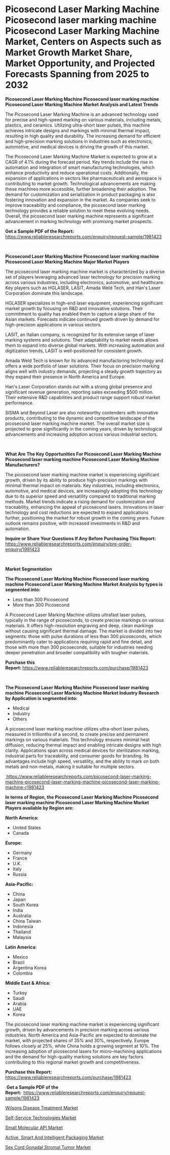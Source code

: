 <p><h1>Picosecond Laser Marking Machine
Picosecond laser marking machine
Picosecond Laser Marking Machine Market, Centers on Aspects such as Market Growth Market Share, Market Opportunity, and Projected Forecasts Spanning from 2025 to 2032</h1></p><p><strong>Picosecond Laser Marking Machine
Picosecond laser marking machine
Picosecond Laser Marking Machine Market Analysis and Latest Trends</strong></p>
<p><p>The Picosecond Laser Marking Machine is an advanced technology used for precise and high-speed marking on various materials, including metals, plastics, and ceramics. Utilizing ultra-short laser pulses, this machine achieves intricate designs and markings with minimal thermal impact, resulting in high quality and durability. The increasing demand for efficient and high-precision marking solutions in industries such as electronics, automotive, and medical devices is driving the growth of this market.</p><p>The Picosecond Laser Marking Machine Market is expected to grow at a CAGR of 4.1% during the forecast period. Key trends include the rise in automation and integration of smart manufacturing technologies, which enhance productivity and reduce operational costs. Additionally, the expansion of applications in sectors like pharmaceuticals and aerospace is contributing to market growth. Technological advancements are making these machines more accessible, further broadening their adoption. The demand for customization and serialization in product packaging is also fostering innovation and expansion in the market. As companies seek to improve traceability and compliance, the picosecond laser marking technology provides a reliable solution to meet these evolving needs. Overall, the picosecond laser marking machine represents a significant advancement in marking technology with promising market prospects.</p></p>
<p><strong>Get a Sample PDF of the Report:&nbsp;</strong> <a href="https://www.reliableresearchreports.com/enquiry/request-sample/1981423?utm_campaign=9&utm_medium=2&utm_source=Github&utm_content=ia&utm_term=15012025&utm_id=picosecond-laser-marking-machine-picosecond-laser-marking-machine-picosecond-laser-marking-machine">https://www.reliableresearchreports.com/enquiry/request-sample/1981423</a></p>
<p>&nbsp;</p>
<p><strong>Picosecond Laser Marking Machine
Picosecond laser marking machine
Picosecond Laser Marking Machine Major Market Players</strong></p>
<p><p>The picosecond laser marking machine market is characterized by a diverse set of players leveraging advanced laser technology for precision marking across various industries, including electronics, automotive, and healthcare. Key players such as HGLASER, LASIT, Amada Weld Tech, and Han's Laser Corporation dominate this landscape.</p><p>HGLASER specializes in high-end laser equipment, experiencing significant market growth by focusing on R&D and innovative solutions. Their commitment to quality has enabled them to capture a large share of the Asian markets. Forecasts indicate continued growth driven by demand for high-precision applications in various sectors.</p><p>LASIT, an Italian company, is recognized for its extensive range of laser marking systems and solutions. Their adaptability to market needs allows them to expand into diverse global markets. With increasing automation and digitization trends, LASIT is well-positioned for consistent growth.</p><p>Amada Weld Tech is known for its advanced manufacturing technology and offers a wide portfolio of laser solutions. Their focus on precision marking aligns well with industry demands, projecting a steady growth trajectory as they expand their presence in North America and Europe.</p><p>Han's Laser Corporation stands out with a strong global presence and significant revenue generation, reporting sales exceeding $500 million. Their extensive R&D capabilities and product range support robust market performance.</p><p>SISMA and Beyond Laser are also noteworthy contenders with innovative products, contributing to the dynamic and competitive landscape of the picosecond laser marking machine market. The overall market size is projected to grow significantly in the coming years, driven by technological advancements and increasing adoption across various industrial sectors.</p></p>
<p>&nbsp;</p>
<p><strong>What Are The Key Opportunities For Picosecond Laser Marking Machine
Picosecond laser marking machine
Picosecond Laser Marking Machine Manufacturers?</strong></p>
<p><p>The picosecond laser marking machine market is experiencing significant growth, driven by its ability to produce high-precision markings with minimal thermal impact on materials. Key industries, including electronics, automotive, and medical devices, are increasingly adopting this technology due to its superior speed and versatility compared to traditional marking methods. Market trends indicate a rising demand for customization and traceability, enhancing the appeal of picosecond lasers. Innovations in laser technology and cost reductions are expected to expand applications further, positioning the market for robust growth in the coming years. Future outlook remains positive, with increased investments in R&D and automation.</p></p>
<p><strong>Inquire or Share Your Questions If Any Before Purchasing This Report:</strong> <a href="https://www.reliableresearchreports.com/enquiry/pre-order-enquiry/1981423?utm_campaign=9&utm_medium=2&utm_source=Github&utm_content=ia&utm_term=15012025&utm_id=picosecond-laser-marking-machine-picosecond-laser-marking-machine-picosecond-laser-marking-machine">https://www.reliableresearchreports.com/enquiry/pre-order-enquiry/1981423</a></p>
<p>&nbsp;</p>
<p><strong>Market Segmentation</strong></p>
<p><strong>The Picosecond Laser Marking Machine
Picosecond laser marking machine
Picosecond Laser Marking Machine Market Analysis by types is segmented into:</strong></p>
<p><ul><li>Less than 300 Picosecond</li><li>More than 300 Picosecond</li></ul></p>
<p><p>A Picosecond Laser Marking Machine utilizes ultrafast laser pulses, typically in the range of picoseconds, to create precise markings on various materials. It offers high-resolution engraving and deep, clean markings without causing significant thermal damage. The market is divided into two segments: those with pulse durations of less than 300 picoseconds, which predominantly cater to applications requiring rapid and fine detail, and those with more than 300 picoseconds, suitable for industries needing deeper penetration and broader compatibility with tougher materials.</p></p>
<p><strong>Purchase this Report:&nbsp;</strong><a href="https://www.reliableresearchreports.com/purchase/1981423?utm_campaign=9&utm_medium=2&utm_source=Github&utm_content=ia&utm_term=15012025&utm_id=picosecond-laser-marking-machine-picosecond-laser-marking-machine-picosecond-laser-marking-machine">https://www.reliableresearchreports.com/purchase/1981423</a></p>
<p>&nbsp;</p>
<p><strong>The Picosecond Laser Marking Machine
Picosecond laser marking machine
Picosecond Laser Marking Machine Market Industry Research by Application is segmented into:</strong></p>
<p><ul><li>Medical</li><li>Industry</li><li>Others</li></ul></p>
<p><p>A picosecond laser marking machine utilizes ultra-short laser pulses, measured in trillionths of a second, to create precise and permanent markings on various materials. This technology ensures minimal heat diffusion, reducing thermal impact and enabling intricate designs with high clarity. Applications span across medical devices for sterilization marking, industrial parts for traceability, and consumer goods for branding. Its advantages include high speed, versatility, and the ability to mark on both metals and non-metals, making it suitable for multiple sectors.</p></p>
<p><a href="https://www.reliableresearchreports.com/picosecond-laser-marking-machine-picosecond-laser-marking-machine-picosecond-laser-marking-machine-r1981423?utm_campaign=9&utm_medium=2&utm_source=Github&utm_content=ia&utm_term=15012025&utm_id=picosecond-laser-marking-machine-picosecond-laser-marking-machine-picosecond-laser-marking-machine">&nbsp;https://www.reliableresearchreports.com/picosecond-laser-marking-machine-picosecond-laser-marking-machine-picosecond-laser-marking-machine-r1981423</a></p>
<p><strong>In terms of Region, the Picosecond Laser Marking Machine
Picosecond laser marking machine
Picosecond Laser Marking Machine Market Players available by Region are:</strong></p>
<p>
    <p> <strong> North America: </strong>
        <ul>
            <li>United States</li>
            <li>Canada</li>
        </ul>
        </p> 
    <p> <strong> Europe: </strong>
        <ul>
            <li>Germany</li>
            <li>France</li>
            <li>U.K.</li>
            <li>Italy</li>
            <li>Russia</li>
        </ul>
        </p> 
    <p> <strong> Asia-Pacific: </strong>
        <ul>
            <li>China</li>
            <li>Japan</li>
            <li>South Korea</li>
            <li>India</li>
            <li>Australia</li>
            <li>China Taiwan</li>
            <li>Indonesia</li>
            <li>Thailand</li>
            <li>Malaysia</li>
        </ul>
        </p> 
    <p> <strong> Latin America: </strong>
        <ul>
            <li>Mexico</li>
            <li>Brazil</li>
            <li>Argentina Korea</li>
            <li>Colombia</li>
        </ul>
        </p> 
    <p> <strong> Middle East & Africa: </strong>
        <ul>
            <li>Turkey</li>
            <li>Saudi</li>
            <li>Arabia</li>
            <li>UAE</li>
            <li>Korea</li>
        </ul>
    </p>
    </p>
<p><p>The picosecond laser marking machine market is experiencing significant growth, driven by advancements in precision marking across various industries. North America and Asia-Pacific are expected to dominate the market, with projected shares of 35% and 30%, respectively. Europe follows closely at 25%, while China holds a growing segment at 10%. The increasing adoption of picosecond lasers for micro-machining applications and the demand for high-quality marking solutions are key factors contributing to this regional market growth and competitiveness.</p></p>
<p><strong>Purchase this Report: </strong><a href="https://www.reliableresearchreports.com/purchase/1981423?utm_campaign=9&utm_medium=2&utm_source=Github&utm_content=ia&utm_term=15012025&utm_id=picosecond-laser-marking-machine-picosecond-laser-marking-machine-picosecond-laser-marking-machine">https://www.reliableresearchreports.com/purchase/1981423</a></p>
<p>&nbsp;<strong>Get a Sample PDF of the Report:&nbsp;&nbsp;</strong><a href="https://www.reliableresearchreports.com/enquiry/request-sample/1981423?utm_campaign=9&utm_medium=2&utm_source=Github&utm_content=ia&utm_term=15012025&utm_id=picosecond-laser-marking-machine-picosecond-laser-marking-machine-picosecond-laser-marking-machine">https://www.reliableresearchreports.com/enquiry/request-sample/1981423</a></p>
<p><strong></strong></p>
<p><p><a href="https://github.com/ulyssacrayne00231/Market-Research-Report-List-1/blob/main/wilsons-disease-treatment-market.md?utm_campaign=9&utm_medium=2&utm_source=Github&utm_content=ia&utm_term=15012025&utm_id=picosecond-laser-marking-machine-picosecond-laser-marking-machine-picosecond-laser-marking-machine">Wilsons Disease Treatment Market</a></p><p><a href="https://github.com/hgf64gh/Market-Research-Report-List-1/blob/main/self-service-technologies-market.md?utm_campaign=9&utm_medium=2&utm_source=Github&utm_content=ia&utm_term=15012025&utm_id=picosecond-laser-marking-machine-picosecond-laser-marking-machine-picosecond-laser-marking-machine">Self-Service Technologies Market</a></p><p><a href="https://github.com/WashimHussain441/Market-Research-Report-List-1/blob/main/small-molecular-api-market.md?utm_campaign=9&utm_medium=2&utm_source=Github&utm_content=ia&utm_term=15012025&utm_id=picosecond-laser-marking-machine-picosecond-laser-marking-machine-picosecond-laser-marking-machine">Small Molecular API Market</a></p><p><a href="https://github.com/manesros8/Market-Research-Report-List-1/blob/main/active-smart-and-intelligent-packaging-market.md?utm_campaign=9&utm_medium=2&utm_source=Github&utm_content=ia&utm_term=15012025&utm_id=picosecond-laser-marking-machine-picosecond-laser-marking-machine-picosecond-laser-marking-machine">Active, Smart And Intelligent Packaging Market</a></p><p><a href="https://github.com/SanjidaMahmud54/Market-Research-Report-List-1/blob/main/sex-cord-gonadal-stromal-tumor-market.md?utm_campaign=9&utm_medium=2&utm_source=Github&utm_content=ia&utm_term=15012025&utm_id=picosecond-laser-marking-machine-picosecond-laser-marking-machine-picosecond-laser-marking-machine">Sex Cord Gonadal Stromal Tumor Market</a></p></p>